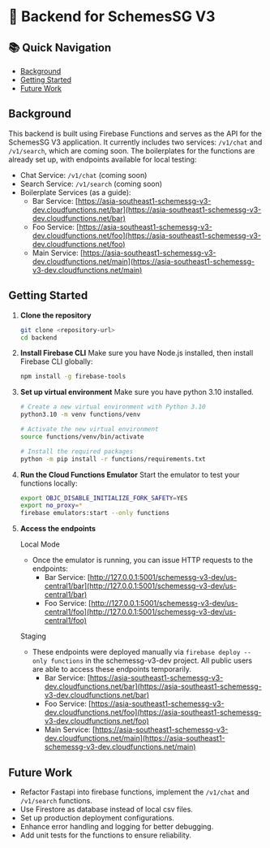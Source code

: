 # 🚀 Backend for SchemesSG V3

## 📚 Quick Navigation
- [Background](#background)
- [Getting Started](#getting-started)
- [Future Work](#future-work)

## Background

This backend is built using Firebase Functions and serves as the API for the SchemesSG V3 application. It currently includes two services: `/v1/chat` and `/v1/search`, which are coming soon. The boilerplates for the functions are already set up, with endpoints available for local testing:
- Chat Service: `/v1/chat` (coming soon)
- Search Service: `/v1/search` (coming soon)
- Boilerplate Services (as a guide): 
   - Bar Service: [https://asia-southeast1-schemessg-v3-dev.cloudfunctions.net/bar](https://asia-southeast1-schemessg-v3-dev.cloudfunctions.net/bar)
   - Foo Service: [https://asia-southeast1-schemessg-v3-dev.cloudfunctions.net/foo](https://asia-southeast1-schemessg-v3-dev.cloudfunctions.net/foo)
   - Main Service: [https://asia-southeast1-schemessg-v3-dev.cloudfunctions.net/main](https://asia-southeast1-schemessg-v3-dev.cloudfunctions.net/main)

## Getting Started

1. **Clone the repository**
   ```bash
   git clone <repository-url>
   cd backend
   ```

2. **Install Firebase CLI**
   Make sure you have Node.js installed, then install Firebase CLI globally:
   ```bash
   npm install -g firebase-tools
   ```

3. **Set up virtual environment**
   Make sure you have python 3.10 installed.
   ```bash
   # Create a new virtual environment with Python 3.10
   python3.10 -m venv functions/venv

   # Activate the new virtual environment
   source functions/venv/bin/activate

   # Install the required packages
   python -m pip install -r functions/requirements.txt
   ```

3. **Run the Cloud Functions Emulator**
   Start the emulator to test your functions locally:
   ```bash
   export OBJC_DISABLE_INITIALIZE_FORK_SAFETY=YES
   export no_proxy=*
   firebase emulators:start --only functions
   ```

4. **Access the endpoints**
   
   Local Mode 
   - Once the emulator is running, you can issue HTTP requests to the endpoints:
      - Bar Service: [http://127.0.0.1:5001/schemessg-v3-dev/us-central1/bar](http://127.0.0.1:5001/schemessg-v3-dev/us-central1/bar)
      - Foo Service: [http://127.0.0.1:5001/schemessg-v3-dev/us-central1/foo](http://127.0.0.1:5001/schemessg-v3-dev/us-central1/foo)
   
   Staging
   - These endpoints were deployed manually via `firebase deploy --only functions` in the schemessg-v3-dev project. All public users are able to access these endpoints temporarily. 
      - Bar Service: [https://asia-southeast1-schemessg-v3-dev.cloudfunctions.net/bar](https://asia-southeast1-schemessg-v3-dev.cloudfunctions.net/bar)
      - Foo Service: [https://asia-southeast1-schemessg-v3-dev.cloudfunctions.net/foo](https://asia-southeast1-schemessg-v3-dev.cloudfunctions.net/foo)
      - Main Service: [https://asia-southeast1-schemessg-v3-dev.cloudfunctions.net/main](https://asia-southeast1-schemessg-v3-dev.cloudfunctions.net/main)

## Future Work

- Refactor Fastapi into firebase functions, implement the `/v1/chat` and `/v1/search` functions.
- Use Firestore as database instead of local csv files.
- Set up production deployment configurations.
- Enhance error handling and logging for better debugging.
- Add unit tests for the functions to ensure reliability.